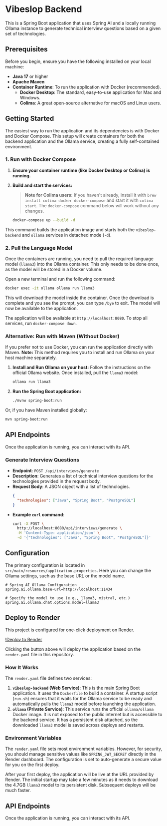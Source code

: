 # Vibeslop Backend

This is a Spring Boot application that uses Spring AI and a locally running Ollama instance to generate technical interview questions based on a given set of technologies.

## Prerequisites

Before you begin, ensure you have the following installed on your local machine:

- **Java 17** or higher
- **Apache Maven**
- **Container Runtime**: To run the application with Docker (recommended).
  - **Docker Desktop**: The standard, easy-to-use application for Mac and Windows.
  - **Colima**: A great open-source alternative for macOS and Linux users.

## Getting Started

The easiest way to run the application and its dependencies is with Docker and Docker Compose. This setup will create containers for both the backend application and the Ollama service, creating a fully self-contained environment.

### 1. Run with Docker Compose

1.  **Ensure your container runtime (like Docker Desktop or Colima) is running.**
2.  **Build and start the services:**

    > **Note for Colima users:** If you haven't already, install it with `brew install colima docker docker-compose` and start it with `colima start`. The `docker-compose` command below will work without any changes.

    ```bash
    docker-compose up --build -d
    ```

This command builds the application image and starts both the `vibeslop-backend` and `ollama` services in detached mode (`-d`).

### 2. Pull the Language Model

Once the containers are running, you need to pull the required language model (`llama3`) into the Ollama container. This only needs to be done once, as the model will be stored in a Docker volume.

Open a new terminal and run the following command:

```bash
docker exec -it ollama ollama run llama3
```

This will download the model inside the container. Once the download is complete and you see the prompt, you can type `/bye` to exit. The model will now be available to the application.

The application will be available at `http://localhost:8080`. To stop all services, run `docker-compose down`.

### Alternative: Run with Maven (Without Docker)

If you prefer not to use Docker, you can run the application directly with Maven. **Note:** This method requires you to install and run Ollama on your host machine separately.

1. **Install and Run Ollama on your host:** Follow the instructions on the official Ollama website. Once installed, pull the `llama3` model:
   ```bash
   ollama run llama3
   ```

2. **Run the Spring Boot application:**
   ```bash
   ./mvnw spring-boot:run
   ```

Or, if you have Maven installed globally:

```bash
mvn spring-boot:run
```

## API Endpoints

Once the application is running, you can interact with its API.

### Generate Interview Questions

- **Endpoint**: `POST /api/interviews/generate`
- **Description**: Generates a list of technical interview questions for the technologies provided in the request body.
- **Request Body**: A JSON object with a list of technologies.
  ```json
  {
    "technologies": ["Java", "Spring Boot", "PostgreSQL"]
  }
  ```
- **Example `curl` command**:
  ```bash
  curl -X POST \
    http://localhost:8080/api/interviews/generate \
    -H 'Content-Type: application/json' \
    -d '{"technologies": ["Java", "Spring Boot", "PostgreSQL"]}'
  ```

## Configuration

The primary configuration is located in `src/main/resources/application.properties`. Here you can change the Ollama settings, such as the base URL or the model name.

```properties
# Spring AI Ollama Configuration
spring.ai.ollama.base-url=http://localhost:11434

# Specify the model to use (e.g., llama3, mistral, etc.)
spring.ai.ollama.chat.options.model=llama3
```

## Deploy to Render

This project is configured for one-click deployment on Render.

[!Deploy to Render](https://render.com/deploy?repo=https://github.com/nicoletaserban-cz/vibeslop-backend)

Clicking the button above will deploy the application based on the `render.yaml` file in this repository.

### How It Works

The `render.yaml` file defines two services:

1.  **`vibeslop-backend` (Web Service)**: This is the main Spring Boot application. It uses the `Dockerfile` to build a container. A startup script (`run.sh`) ensures that it waits for the Ollama service to be ready and automatically pulls the `llama3` model before launching the application.
2.  **`ollama` (Private Service)**: This service runs the official `ollama/ollama` Docker image. It is not exposed to the public internet but is accessible to the backend service. It has a persistent disk attached, so the downloaded `llama3` model is saved across deploys and restarts.

### Environment Variables

The `render.yaml` file sets most environment variables. However, for security, you should manage sensitive values like `SPRING_JWT_SECRET` directly in the Render dashboard. The configuration is set to auto-generate a secure value for you on the first deploy.

After your first deploy, the application will be live at the URL provided by Render. The initial startup may take a few minutes as it needs to download the 4.7GB `llama3` model to its persistent disk. Subsequent deploys will be much faster.

## API Endpoints

Once the application is running, you can interact with its API.
